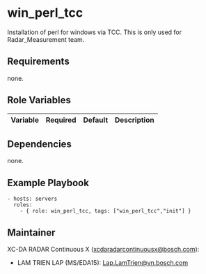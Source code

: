 win_perl_tcc
=========

Installation of perl for windows via TCC.
This is only used for Radar_Measurement team.

Requirements
------------

none.

Role Variables
--------------

Variable | Required | Default | Description
-------- | -------- | ------- | -----------

Dependencies
------------

none.

Example Playbook
----------------

    - hosts: servers
      roles:
        - { role: win_perl_tcc, tags: ["win_perl_tcc","init"] }

Maintainer
------------------

XC-DA RADAR Continuous X (xcdaradarcontinuousx@bosch.com):
- LAM TRIEN LAP (MS/EDA15): Lap.LamTrien@vn.bosch.com